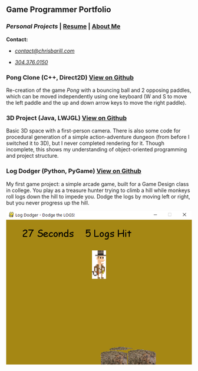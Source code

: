 ## Game Programmer Portfolio

### _Personal Projects_ | [Resume][] | [About Me][]

__Contact:__

*  _<contact@chrisbarill.com>_

*  _[304.376.0150](tel:+13043760150)_

[About Me]: about "Read About Me"
[Personal Projects]: projects "View My Projects"
[Resume]: resume "View My Resume"

<!--/>### Digital Tabletop RPG For Kids (C++, SFML)

A tile-based, turn-based RPG with simple mechanics to digitize tabletop gaming for kids. It features a procedurally generated game board with monsters to defeat, prisoners to rescue, and treasure to collect.
</!-->
### Pong Clone (C++, Direct2D) <a class="buttons github" href="https://github.com/cbarill2/Direct2DPong">View on Github</a>

Re-creation of the game _Pong_ with a bouncing ball and 2 opposing paddles, which can be moved independently using one keyboard (W and S to move the left paddle and the up and down arrow keys to move the right paddle).

### 3D Project (Java, LWJGL) <a class="buttons github" href="https://github.com/crippledrat/LearningLWJGL">View on Github</a>

Basic 3D space with a first-person camera. There is also some code for procedural generation of a simple action-adventure dungeon (from before I switched it to 3D), but I never completed rendering for it. Though incomplete, this shows my understanding of object-oriented programming and project structure.

### Log Dodger (Python, PyGame) <a class="buttons github" href="https://github.com/cbarill2/CodeSamples/blob/master/logdodger.py">View on Github</a>

My first game project: a simple arcade game, built for a Game Design class in college. You play as a treasure hunter trying to climb a hill while monkeys roll logs down the hill to impede you. Dodge the logs by moving left or right, but you never progress up the hill.

<a href="images/logdodger_gameplay.png">
<img src="images/logdodger_gameplay.png" alt="Log Dodger Gameplay"></img>
</a>
